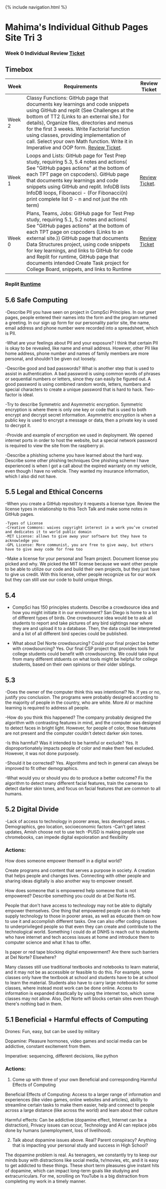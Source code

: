 {% include navigation.html %}



# Mahima's Individual Github Pages Site Tri 3

### Week 0 Individual Review [Ticket](https://github.com/mahimak19/mahima_indiv/issues/1)

## Timebox

|Week|Requirements|Review Ticket|
|--------|---------|-------|
|Week 2|Classy Functions: GitHub page that documents key learnings and code snippets using GitHub and replit (See Challenges at the bottom of  TT2 (Links to an external site.) for details), Organize files, directories and menus for the first 3 weeks. Write Factorial function using classes, providing implementation of call. Select your own Math function. Write it in Imperative and OOP form. [Review Ticket](https://github.com/mahimak19/mahima_indiv/issues/3). 
|Week 1|Loops and Lists: GitHub page for Test Prep study, requiring 5.3, 5.4 notes and actions( See "GitHub pages actions" at the bottom of each TPT page on cspcoders). GitHub page that documents key learnings and code snippets using GitHub and replit. InfoDB lists InfoDB loops, Fibonacci - (For Fibonacci(n)  print complete list 0 - n  and not just the nth term)|[Review Ticket](https://github.com/mahimak19/mahima_indiv/issues/2). 
|Week 0|Plans, Teams, Jobs: GitHub page for Test Prep study, requiring 5.1, 5.2 notes and actions( See "GitHub pages actions" at the bottom of each TPT page on cspcoders (Links to an external site.)) GitHub page that documents Data Structures project, using code snippets for key learnings, and links to  GitHub for code and Replit for runtime, GitHub page that documents intended Create Task project for College Board, snippets, and links to Runtime|  [Review Ticket](https://github.com/mahimak19/mahima_indiv/issues/1)



### Replit [Runtime](https://replit.com/join/ehydzoosro-mahimakrovvidy)

## 5.6 Safe Computing
-Describe PII you have seen on project in CompSci Principles.
In our greet pages, people entered their names into the form and the program returned a greeting. In our sign up form for our personality parlor site, the name, email address and phone number were recorded into a spreadsheet, which is PII.

-What are your feelings about PII and your exposure?
I think that certain PII is okay to be revealed, like name and email address. However, other PII like home address, phone number and names of family members are more personal, and shouldn't be given out loosely.

-Describe good and bad passwords? What is another step that is used to assist in authentication.
A bad password is using common words of phrases or sequential numbers or letters, since they can easily be figured out. A good password is using combined random words, letters, numbers and special characters to create a unique password that is hard to hack. Two-factor is ideal.

-Try to describe Symmetric and Asymmetric encryption.
Symmetric encryption is where there is only one key or code that is used to both encrypt and decrypt secret information. Asymmetric encryption is when a public key is used to encrypt a message or data, then a private key is used to decrypt it.

-Provide and example of encryption we used in deployment.
We opened internet ports in order to host the website, but a special network password is required to view the site from the raspberry pi. 

-Describe a phishing scheme you have learned about the hard way. Describe some other phishing techniques
One phishing scheme I have experienced is when I got a call about the expired warranty on my vehicle, even though I have no vehicle. They wanted my insurance information, which I also did not have.


## 5.5 Legal and Ethical Concerns

-When you create a GitHub repository it requests a license type. Review the license types in relationship to this Tech Talk and make some notes in GitHub pages.

    -Types of License
	-Creative Commons: waives copyright interest in a work you’ve created and dedicates it to world public domain
	-MIT License: allows to give away your software but they have to acknowledge you
	-GPL License: More communist, you are free to give away, but others have to give away code for free too

-Make a license for your personal and Team project. Document license you picked and why.
   We picked the MIT license because we want other people to be able to utilize our code and build their own projects, but they just have to give us credit. With this license, other people recognize us for our work but they can still use our code to build unique things.
   



## 5.4

- CompSci has 150 principles students. Describe a crowdsource idea and how you might initiate it in our environment?
San Diego is home to a lot of different types of birds. One crowdsource idea would be to ask all students to report and take pictures of any bird sightings near where they are and upload it to a database. Then, the data could be interpreted and a list of all different bird species could be published.

- What about Del Norte crowdsourcing? Could your final project be better with crowdsourcing?
Yes. Our final CSP project that provides tools for college students could benefit with crowdsourcing. We could take input from many different stduents on what tools might be helpful for college students, based on their own opinions or their older siblings.




## 5.3 
-Does the owner of the computer think this was intentional?
No.
If yes or no, justify you conclusion.
The programs were probably designed according to the majority of people in the country, who are white. More AI or machine learning is required to address all people.

-How do you think this happened?
The company probably designed the algorithm with contrasting features in mind, and the computer was designed to detect faces in bright light. However, for people of color, those features are not present and the computer couldn't detect darker skin tones.

-Is this harmful? Was it intended to be harmful or exclude?
Yes. It disproportionately impacts people of color and make them feel excluded. However, it was not done purposely.

-Should it be corrected?
Yes. Algorithms and tech in general can always be improved to fit other demographics.


-What would you or should you do to produce a better outcome?
Fix the algorithm to detect many different facial features, train the cameras to detect darker skin tones, and focus on facial features that are common to all humans.









## 5.2 Digital Divide 

-Lack of access to technology in poorer areas, less developed areas. 
-Demographics, geo location, socioeconomic factors
-Can’t get latest updates, Amish choose not to use tech
-PUSD is making people use chromebooks, can impede digital expoloration and flexibility

### Actions:

How does someone empower themself in a digital world?

Create programs and content that serves a purpose in society. A creation that helps people and changes lives. Connecting with other people and sharing ideas digitally is also another way to empower oneself.

How does someone that is empowered help someone that is not empowered? Describe something you could do at Del Norte HS.

People that don't have access to technology may not be able to digitally empower themselves. One thing that empowered people can do is help supply technology to those in poorer areas, as well as educate them on how to use it and accomplish different tasks. One can also offer coding classes to underprivileged people so that even they can create and contribute to the technological world. Something I could do at DNHS is reach out to students who have internet and tech access issues at home and introduce them to computer science and what it has to offer.

Is paper or red tape blocking digital empowerment? Are there such barriers at Del Norte? Elsewhere?

Many classes still use traditional textbooks and notebooks to learn material, and it may not be as accessible or feasible to do this. For example, some classes only have the textbook at school and students have to be at school to learn the material. Students also have to carry large notebooks for some classes, where instead most work can be done online. Access to information is expanded drastically by using the internet too, which some classes may not allow. Also, Del Norte wifi blocks certain sites even though there's nothing bad in them.















## 5.1 Beneficial + Harmful effects of Computing


Drones: Fun, easy, but can be used by military

Dopamine: Pleasure hormones, video games and social media can be addictive, constant excitement from them.

Imperative: sequencing, different decisions, like python


### Actions:
1) Come up with three of your own Beneficial and corresponding Harmful Effects of Computing

Beneficial Effects of Computing: Access to a larger range of information and experiences (like video games, online websites and articles), ability to streamline certain tasks to make them easier, help and connect to people across a large distance (like across the world) and learn about their culture

Harmful effects: Can be addictive (dopamine effect, Internet can be a distraction), Privacy issues can occur, Technology and AI can replace jobs done by humans (unemployment, loss of livelihood).

2) Talk about dopamine issues above. Real? Parent conspiracy? Anything that is impacting your personal study and success in High School?

The dopamine problem is real. As teenagers, we constantly try to keep our minds busy with distractions like social media, tv/movies, etc, and it is easy to get addicted to these things. These short term pleasures give instant hits of dopamine, which can impact long-term goals like studying and extracurriculars. For me, scrolling on YouTube is a big distraction from completing my work in a timely manner.




